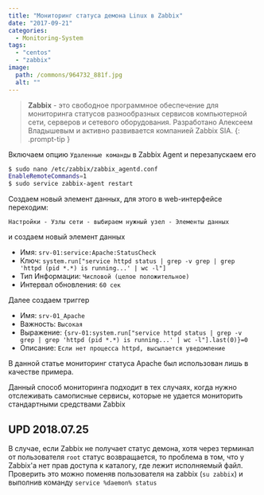 ```yaml
---
title: "Мониторинг статуса демона Linux в Zabbix"
date: "2017-09-21"
categories: 
  - Monitoring-System
tags: 
  - "centos"
  - "zabbix"
image:
  path: /commons/964732_881f.jpg
  alt: ""
---
```


> **Zabbix** - это свободное программное обеспечение для мониторинга статусов разнообразных сервисов компьютерной сети, серверов и сетевого оборудования. Разработано Алексеем Владышевым и активно развивается компанией Zabbix SIA.
{: .prompt-tip }

Включаем опцию `Удаленные команды` в Zabbix Agent и перезапускаем его

```sh
$ sudo nano /etc/zabbix/zabbix_agentd.conf
EnableRemoteCommands=1
$ sudo service zabbix-agent restart
```

Создаем новый элемент данных, для этого в web-интерфейсе переходим:

```
Настройки - Узлы сети - выбираем нужный узел - Элементы данных
```

и создаем новый элемент данных

- Имя: `srv-01:service:Apache:StatusCheck`
- Ключ: `system.run["service httpd status | grep -v grep | grep 'httpd (pid *.*) is running...' | wc -l"]`
- Тип Информации: `Числовой (целое положительное)`
- Интервал обновления: `60 сек`

Далее создаем триггер

- Имя: `srv-01_Apache`
- Важность: `Высокая`
- Выражение: `{srv-01:system.run["service httpd status | grep -v grep | grep 'httpd (pid *.*) is running...' | wc -l"].last(0)}=0`
- Описание: `Если нет процесса httpd, высылается уведомление`

В данной статье мониторинг статуса Apache был использован лишь в качестве примера.

Данный способ мониторинга подходит в тех случаях, когда нужно отслеживать самописные сервисы, которые не удается мониторить стандартными средствами Zabbix

## UPD 2018.07.25

В случае, если Zabbix не получает статус демона, хотя через терминал от пользователя `root` статус возвращается, то проблема в том, что у Zabbix'а нет прав доступа к каталогу, где лежит исполняемый файл.
Проверить это можно поменяв пользователя на zabbix (`su zabbix`) и выполнив команду `service %daemon% status`
